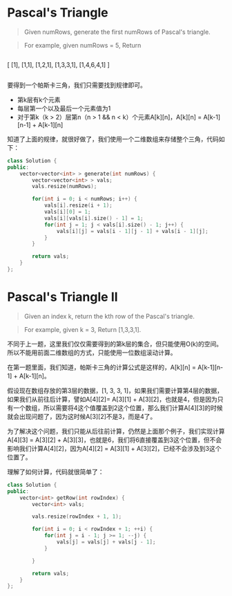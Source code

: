 # Pascal's Triangle

> Given numRows, generate the first numRows of Pascal's triangle.

> For example, given numRows = 5,
> Return

> ```
[
     [1],
    [1,1],
   [1,2,1],
  [1,3,3,1],
 [1,4,6,4,1]
]
> ```

要得到一个帕斯卡三角，我们只需要找到规律即可。

+ 第k层有k个元素
+ 每层第一个以及最后一个元素值为1
+ 对于第k（k > 2）层第n（n > 1 && n < k）个元素A[k][n]，A[k][n] = A[k-1][n-1] + A[k-1][n]

知道了上面的规律，就很好做了，我们使用一个二维数组来存储整个三角，代码如下：

```c++
class Solution {
public:
    vector<vector<int> > generate(int numRows) {
        vector<vector<int> > vals;
        vals.resize(numRows);

        for(int i = 0; i < numRows; i++) {
            vals[i].resize(i + 1);
            vals[i][0] = 1;
            vals[i][vals[i].size() - 1] = 1;
            for(int j = 1; j < vals[i].size() - 1; j++) {
                vals[i][j] = vals[i - 1][j - 1] + vals[i - 1][j];
            }
        }

        return vals;
    }
};
```

# Pascal's Triangle II

> Given an index k, return the kth row of the Pascal's triangle.

> For example, given k = 3,
> Return [1,3,3,1].

不同于上一题，这里我们仅仅需要得到的第k层的集合，但只能使用O(k)的空间。所以不能用前面二维数组的方式，只能使用一位数组滚动计算。

在第一题里面，我们知道，帕斯卡三角的计算公式是这样的，A[k][n] = A[k-1][n-1] + A[k-1][n]。

假设现在数组存放的第3层的数据，[1, 3, 3, 1]，如果我们需要计算第4层的数据，如果我们从前往后计算，譬如A[4][2]= A[3][1] + A[3][2]，也就是4，但是因为只有一个数组，所以需要将4这个值覆盖到2这个位置，那么我们计算A[4][3]的时候就会出现问题了，因为这时候A[3][2]不是3，而是4了。

为了解决这个问题，我们只能从后往前计算，仍然是上面那个例子，我们实现计算A[4][3] = A[3][2] + A[3][3]，也就是6，我们将6直接覆盖到3这个位置，但不会影响我们计算A[4][2]，因为A[4][2] = A[3][1] + A[3][2]，已经不会涉及到3这个位置了。

理解了如何计算，代码就很简单了：

```c++
class Solution {
public:
    vector<int> getRow(int rowIndex) {
        vector<int> vals;

        vals.resize(rowIndex + 1, 1);

        for(int i = 0; i < rowIndex + 1; ++i) {
            for(int j = i - 1; j >= 1; --j) {
                vals[j] = vals[j] + vals[j - 1];
            }

        }

        return vals;
    }
};
```
